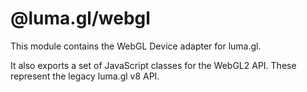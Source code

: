 # @luma.gl/webgl

This module contains the WebGL Device adapter for luma.gl.

It also exports a set of JavaScript classes for the WebGL2 API.
These represent the legacy luma.gl v8 API.
